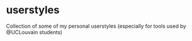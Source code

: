 # userstyles
Collection of some of my personal userstyles (especially for tools used by @UCLouvain students)

